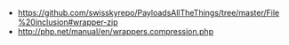 - https://github.com/swisskyrepo/PayloadsAllTheThings/tree/master/File%20inclusion#wrapper-zip
- http://php.net/manual/en/wrappers.compression.php
